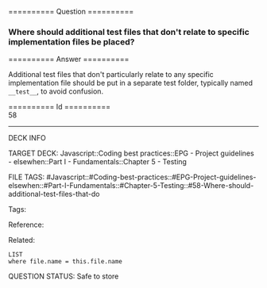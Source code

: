 ========== Question ==========  

### Where should additional test files that don't relate to specific implementation files be placed?  

========== Answer ==========  

Additional test files that don't particularly relate to any specific implementation file should be put in a separate test folder, typically named `__test__`, to avoid confusion.

========== Id ==========  
58

---

DECK INFO

TARGET DECK: Javascript::Coding best practices::EPG - Project guidelines - elsewhen::Part I - Fundamentals::Chapter 5 - Testing

FILE TAGS: #Javascript::#Coding-best-practices::#EPG-Project-guidelines-elsewhen::#Part-I-Fundamentals::#Chapter-5-Testing::#58-Where-should-additional-test-files-that-do

Tags:

Reference:

Related:

```dataview
LIST
where file.name = this.file.name
```

QUESTION STATUS: Safe to store
